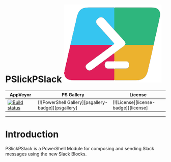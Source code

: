 # PSlickPSlack ![PSlickPSlack](https://raw.githubusercontent.com/mgeorgebrown89/PSlickPSlack/master/Media/PSlickPSlack_icon.png)
| AppVeyor                                                                                                                                              | PS Gallery                                          | License                              |
| ----------------------------------------------------------------------------------------------------------------------------------------------------- | --------------------------------------------------- | ------------------------------------ |
| [![Build status](https://ci.appveyor.com/api/projects/status/yf0bsw2q4a96ebb3?svg=true)](https://ci.appveyor.com/project/mgeorgebrown89/pslickpslack) | [![PowerShell Gallery][psgallery-badge]][psgallery] | [![License][license-badge]][license] |

---

# Introduction

PSlickPSlack is a PowerShell Module for composing and sending Slack messages using the new Slack Blocks.
